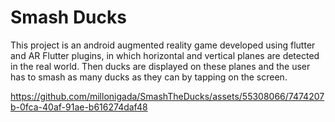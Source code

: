 # Smash Ducks

This project is an android augmented reality game developed using flutter and AR
Flutter plugins, in which horizontal and vertical planes are detected in the real
world. Then ducks are displayed on these planes and the user has to smash as
many ducks as they can by tapping on the screen.

https://github.com/millonigada/SmashTheDucks/assets/55308066/7474207b-0fca-40af-91ae-b616274daf48
